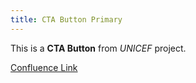 ```yaml
---
title: CTA Button Primary
---
```


This is a **CTA Button** from *UNICEF* project.

[Confluence Link](https://confluence.mirum.agency:8443/display/UDTP4/Component+Matrix#ComponentMatrix-CTA(exCTAbutton))
